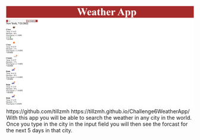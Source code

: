 <img src="image\Capture3.PNG" alt="weather" title="weather app">
https://github.com/tillzmh
https://tillzmh.github.io/Challenge6WeatherApp/
With this app you will be able to search the weather in any city in the world. Once you type in the city in the input field you will then see the forcast for the next 5 days in that city. 